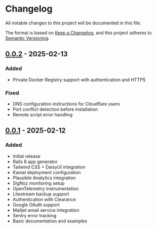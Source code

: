 # Changelog

All notable changes to this project will be documented in this file.

The format is based on [Keep a Changelog](https://keepachangelog.com/en/1.0.0/),
and this project adheres to [Semantic Versioning](https://semver.org/spec/v2.0.0.html).

## [0.0.2] - 2025-02-13

### Added
- Private Docker Registry support with authentication and HTTPS

### Fixed
- DNS configuration instructions for Cloudflare users
- Port conflict detection before installation
- Remote script error handling

## [0.0.1] - 2025-02-12

### Added
- Initial release
- Rails 8 app generator
- Tailwind CSS + DaisyUI integration
- Kamal deployment configuration
- Plausible Analytics integration
- SigNoz monitoring setup
- OpenTelemetry instrumentation
- Litestream backup support
- Authentication with Clearance
- Google OAuth support
- Mailjet email service integration
- Sentry error tracking
- Basic documentation and examples

[0.0.2]: https://github.com/sgerov/railsmaker/compare/v0.0.1...v0.0.2
[0.0.1]: https://github.com/sgerov/railsmaker/releases/tag/v0.0.1 
